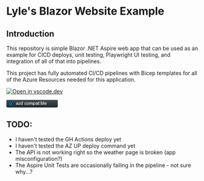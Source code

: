 # Lyle's Blazor Website Example

## Introduction

This repository is simple Blazor .NET Aspire web app that can be used as an example for CICD deploys, unit testing, Playwright UI testing, and integration of all of that into pipelines.

This project has fully automated CI/CD pipelines with Bicep templates for all of the Azure Resources needed for this application.

[![Open in vscode.dev](https://img.shields.io/badge/Open%20in-vscode.dev-blue)][1]

[1]: https://vscode.dev/github/lluppesms/aspireapp.blazor.net8.web/

[![azd Compatible](./docs/images/AZD_Compatible.png)](/.azure/readme.md)

## TODO:

- I haven't tested the GH Actions deploy yet
- I haven't tested the AZ UP deploy command yet
- The API is not working right so the weather page is broken (app misconfiguration?)
- The Aspire Unit Tests are occasionally failing in the pipeline - not sure why...?
